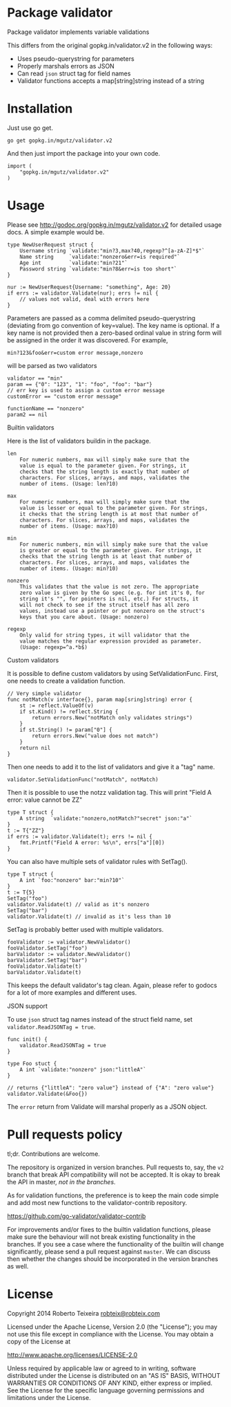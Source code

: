 Package validator
================

Package validator implements variable validations

This differs from the original gopkg.in/validator.v2 in the following ways:

- Uses pseudo-querystring for parameters
- Properly marshals errors as JSON
- Can read `json` struct tag for field names
- Validator functions accepts a map[string]string instead of a string

Installation
============

Just use go get.

	go get gopkg.in/mgutz/validator.v2

And then just import the package into your own code.

	import (
		"gopkg.in/mgutz/validator.v2"
	)

Usage
=====

Please see http://godoc.org/gopkg.in/mgutz/validator.v2 for detailed usage docs.
A simple example would be.

	type NewUserRequest struct {
		Username string `validate:"min?3,max?40,regexp?^[a-zA-Z]*$"`
		Name string     `validate:"nonzero&err=is required"`
		Age int         `validate:"min?21"`
		Password string `validate:"min?8&err=is too short"`
	}

	nur := NewUserRequest{Username: "something", Age: 20}
	if errs := validator.Validate(nur); errs != nil {
		// values not valid, deal with errors here
	}

Parameters are passed as a comma delimited pseudo-querystring
(deviating from go convention of key=value). The key name is optional.
If a key name is not provided then a zero-based ordinal value in string
form will be assigned in the order it was discovered. For example,

    min?123&foo&err=custom error message,nonzero

will be parsed as two validators

    validator == "min"
    param == {"0": "123", "1": "foo", "foo": "bar"}
    // err key is used to assign a custom error message
    customError == "custom error message"

    functionName == "nonzero"
    param2 == nil


Builtin validators

Here is the list of validators buildin in the package.

	len
		For numeric numbers, max will simply make sure that the
		value is equal to the parameter given. For strings, it
		checks that the string length is exactly that number of
		characters. For slices,	arrays, and maps, validates the
		number of items. (Usage: len?10)

	max
		For numeric numbers, max will simply make sure that the
		value is lesser or equal to the parameter given. For strings,
		it checks that the string length is at most that number of
		characters. For slices,	arrays, and maps, validates the
		number of items. (Usage: max?10)

	min
		For numeric numbers, min will simply make sure that the value
		is greater or equal to the parameter given. For strings, it
		checks that the string length is at least that number of
		characters. For slices, arrays, and maps, validates the
		number of items. (Usage: min?10)

	nonzero
		This validates that the value is not zero. The appropriate
		zero value is given by the Go spec (e.g. for int it's 0, for
		string it's "", for pointers is nil, etc.) For structs, it
		will not check to see if the struct itself has all zero
		values, instead use a pointer or put nonzero on the struct's
		keys that you care about. (Usage: nonzero)

	regexp
		Only valid for string types, it will validator that the
		value matches the regular expression provided as parameter.
		(Usage: regexp=^a.*b$)

Custom validators

It is possible to define custom validators by using SetValidationFunc.
First, one needs to create a validation function.

	// Very simple validator
	func notMatch(v interface{}, param map[sring]string) error {
		st := reflect.ValueOf(v)
		if st.Kind() != reflect.String {
			return errors.New("notMatch only validates strings")
		}
		if st.String() != param["0"] {
			return errors.New("value does not match")
		}
		return nil
	}

Then one needs to add it to the list of validators and give it a "tag"
name.

	validator.SetValidationFunc("notMatch", notMatch)

Then it is possible to use the notzz validation tag. This will print
"Field A error: value cannot be ZZ"

	type T struct {
		A string  `validate:"nonzero,notMatch?"secret" json:"a"`
	}
	t := T{"ZZ"}
	if errs := validator.Validate(t); errs != nil {
		fmt.Printf("Field A error: %s\n", errs["a"][0])
	}

You can also have multiple sets of validator rules with SetTag().

	type T struct {
		A int `foo:"nonzero" bar:"min?10"`
	}
	t := T{5}
	SetTag("foo")
	validator.Validate(t) // valid as it's nonzero
	SetTag("bar")
	validator.Validate(t) // invalid as it's less than 10

SetTag is probably better used with multiple validators.

	fooValidator := validator.NewValidator()
	fooValidator.SetTag("foo")
	barValidator := validator.NewValidator()
	barValidator.SetTag("bar")
	fooValidator.Validate(t)
	barValidator.Validate(t)

This keeps the default validator's tag clean. Again, please refer to
godocs for a lot of more examples and different uses.


JSON support

To use `json` struct tag names instead of the struct field name, set
`validator.ReadJSONTag = true`.

    func init() {
        validator.ReadJSONTag = true
    }

    type Foo stuct {
        A int `validate:"nonzero" json:"littleA"`
    }

    // returns {"littleA": "zero value"} instead of {"A": "zero value"}
    validator.Validate(&Foo{})

The `error` return from Validate will marshal properly as a JSON object.

Pull requests policy
====================

tl;dr. Contributions are welcome.

The repository is organized in version branches. Pull requests to, say, the
`v2` branch that break API compatibility will not be accepted. It is okay to
break the API in master, *not in the branches*.

As for validation functions, the preference is to keep the main code simple
and add most new functions to the validator-contrib repository.

https://github.com/go-validator/validator-contrib

For improvements and/or fixes to the builtin validation functions, please
make sure the behaviour will not break existing functionality in the branches.
If you see a case where the functionality of the builtin will change
significantly, please send a pull request against `master`. We can discuss then
whether the changes should be incorporated in the version branches as well.

License
=======

Copyright 2014 Roberto Teixeira <robteix@robteix.com>

Licensed under the Apache License, Version 2.0 (the "License");
you may not use this file except in compliance with the License.
You may obtain a copy of the License at

http://www.apache.org/licenses/LICENSE-2.0

Unless required by applicable law or agreed to in writing, software
distributed under the License is distributed on an "AS IS" BASIS,
WITHOUT WARRANTIES OR CONDITIONS OF ANY KIND, either express or implied.
See the License for the specific language governing permissions and
limitations under the License.
